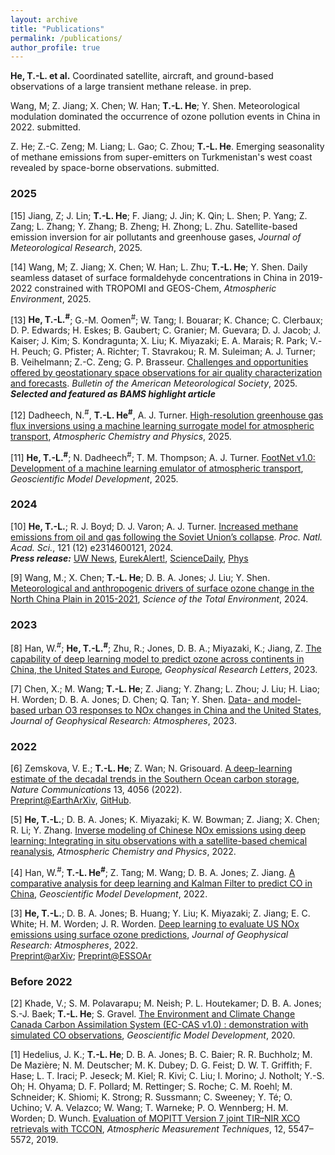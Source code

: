 ```yaml
---
layout: archive
title: "Publications"
permalink: /publications/
author_profile: true
---
```


**He, T.-L. et al.** Coordinated satellite, aircraft, and ground-based observations of a large transient methane release. in prep.

Wang, M; Z. Jiang; X. Chen; W. Han; **T.-L. He**; Y. Shen. Meteorological modulation dominated the occurrence of ozone pollution events in China in 2022. submitted.

Z. He; Z.-C. Zeng; M. Liang; L. Gao; C. Zhou; **T.-L. He**. Emerging seasonality of methane emissions from super-emitters on Turkmenistan's west coast revealed by space-borne observations. submitted.

### 2025

[15] Jiang, Z; J. Lin; **T.-L. He**; F. Jiang; J. Jin; K. Qin; L. Shen; P. Yang; Z. Zang; L. Zhang; Y. Zhang; B. Zheng; H. Zhong; L. Zhu. Satellite-based emission inversion for air pollutants and greenhouse gases, <em>Journal of Meteorological Research</em>, 2025.

[14] Wang, M; Z. Jiang; X. Chen; W. Han; L. Zhu; **T.-L. He**; Y. Shen. Daily seamless dataset of surface formaldehyde concentrations in China in 2019-2022 constrained with TROPOMI and GEOS-Chem, <em>Atmospheric Environment</em>, 2025.

[13] **He, T.-L.<sup>#</sup>**; G.-M. Oomen<sup>#</sup>; W. Tang; I. Bouarar; K. Chance; C. Clerbaux; D. P. Edwards; H. Eskes; B. Gaubert; C. Granier; M. Guevara; D. J. Jacob; J. Kaiser; J. Kim; S. Kondragunta; X. Liu; K. Miyazaki; E. A. Marais; R. Park; V.-H. Peuch; G. Pfister; A. Richter; T. Stavrakou; R. M. Suleiman; A. J. Turner; B. Veihelmann; Z.-C. Zeng; G. P. Brasseur. [Challenges and opportunities offered by geostationary space observations for air quality characterization and forecasts](https://journals.ametsoc.org/view/journals/bams/aop/BAMS-D-23-0145.1/BAMS-D-23-0145.1.xml). <em>Bulletin of the American Meteorological Society</em>, 2025. <br />
**<em>Selected and featured as BAMS highlight article</em>**<br />

[12] Dadheech, N.<sup>#</sup>, **T.-L. He<sup>#</sup>**, A. J. Turner. [High-resolution greenhouse gas flux inversions using a machine learning surrogate model for atmospheric transport](https://acp.copernicus.org/articles/25/5159/2025/), <em>Atmospheric Chemistry and Physics</em>, 2025.<br />

[11] **He, T.-L.<sup>#</sup>**; N. Dadheech<sup>#</sup>; T. M. Thompson; A. J. Turner. [FootNet v1.0: Development of a machine learning emulator of atmospheric transport](https://gmd.copernicus.org/articles/18/1661/2025/), <em>Geoscientific Model Development</em>, 2025.<br />

### 2024


[10] **He, T.-L.**; R. J. Boyd; D. J. Varon; A. J. Turner. [Increased methane emissions from oil and gas following the Soviet Union’s collapse](https://www.pnas.org/doi/10.1073/pnas.2314600121). <em>Proc. Natl. Acad. Sci.</em>, 121 (12) e2314600121, 2024.<br />
**<em>Press release:</em>** [UW News](https://www.washington.edu/news/2024/03/12/ai-analysis-of-historical-satellite-images-show-ussr-collapse-in-1990s-increased-methane-emissions-despite-lower-oil-and-gas-production/),  [EurekAlert!](https://www.eurekalert.org/news-releases/1037434),  [ScienceDaily](https://www.sciencedaily.com/releases/2024/03/240312221011.htm),  [Phys](https://phys.org/news/2024-03-ai-analysis-satellite-images-1990s.html)<br />

[9] Wang, M.; X. Chen; **T.-L. He**; D. B. A. Jones; J. Liu; Y. Shen. [Meteorological and anthropogenic drivers of surface ozone change in the North China Plain in 2015-2021](https://doi.org/10.1016/j.scitotenv.2023.167763), <em>Science of the Total Environment</em>, 2024.<br />


### 2023

[8] Han, W.<sup>#</sup>; **He, T.-L.<sup>#</sup>**; Zhu, R.; Jones, D. B. A.; Miyazaki, K.; Jiang, Z. [The capability of deep learning model to predict ozone across continents in China, the United States and Europe](https://doi.org/10.1029/2023GL104928), <em>Geophysical Research Letters</em>, 2023. <br />

[7] Chen, X.; M. Wang; **T.-L. He**; Z. Jiang; Y. Zhang; L. Zhou; J. Liu; H. Liao; H. Worden; D. B. A. Jones; D. Chen; Q. Tan; Y. Shen. [Data- and model-based urban O3 responses to NOx changes in China and the United States](https://doi.org/10.1029/2022JD038228), <em>Journal of Geophysical Research: Atmospheres</em>, 2023.

### 2022 

[6] Zemskova, V. E.; **T.-L. He**; Z. Wan; N. Grisouard. [A deep-learning estimate of the decadal trends in the Southern Ocean carbon storage](https://www.nature.com/articles/s41467-022-31560-5), <em>Nature Communications</em> 13, 4056 (2022).<br /> 
[Preprint@EarthArXiv](https://doi.org/10.31223/X52603), [GitHub](https://github.com/tailonghe/Southern_Ocean_Carbon). <br />


[5] **He, T.-L.**; D. B. A. Jones; K. Miyazaki; K. W. Bowman; Z. Jiang; X. Chen; R. Li; Y. Zhang. [Inverse modeling of Chinese NOx emissions using deep learning: Integrating in situ observations with a satellite-based chemical reanalysis](https://acp.copernicus.org/articles/22/14059/2022/acp-22-14059-2022.html), <em>Atmospheric Chemistry and Physics</em>, 2022.<br /> 


[4] Han, W.<sup>#</sup>; **T.-L. He<sup>#</sup>**; Z. Tang; M. Wang; D. B. A. Jones; Z. Jiang. [A comparative analysis for deep learning and Kalman Filter to predict CO in China](https://gmd.copernicus.org/preprints/gmd-2021-420/), <em>Geoscientific Model Development</em>, 2022.<br />


[3] **He, T.-L.**; D. B. A. Jones; B. Huang; Y. Liu; K. Miyazaki; Z. Jiang; E. C. White; H. M. Worden; J. R. Worden. [Deep learning to evaluate US NOx emissions using surface ozone predictions](https://agupubs.onlinelibrary.wiley.com/doi/10.1029/2021JD035597), <em>Journal of Geophysical Research: Atmospheres</em>, 2022. <br />
[Preprint@arXiv](https://arxiv.org/abs/1908.05841); [Preprint@ESSOAr](https://www.essoar.org/doi/abs/10.1002/essoar.10507761.1) 

### Before 2022

[2] Khade, V.; S. M. Polavarapu; M. Neish; P. L. Houtekamer; D. B. A. Jones; S.-J. Baek; **T.-L. He**; S. Gravel. [The Environment and Climate Change Canada Carbon Assimilation System (EC-CAS v1.0) : demonstration with simulated CO observations](https://gmd.copernicus.org/preprints/gmd-2020-219/), <em>Geoscientific Model Development</em>, 2020.

[1] Hedelius, J. K.; **T.-L. He**; D. B. A. Jones; B. C. Baier; R. R. Buchholz; M. De Mazière; N. M. Deutscher; M. K. Dubey; D. G. Feist; D. W. T. Griffith; F. Hase; L. T. Iraci; P. Jeseck; M. Kiel; R. Kivi; C. Liu; I. Morino; J. Notholt; Y.-S. Oh; H. Ohyama; D. F. Pollard; M. Rettinger; S. Roche; C. M. Roehl; M. Schneider; K. Shiomi; K. Strong; R. Sussmann; C. Sweeney; Y. Té; O. Uchino; V. A. Velazco; W. Wang; T. Warneke; P. O. Wennberg; H. M. Worden; D. Wunch. [Evaluation of MOPITT Version 7 joint TIR–NIR XCO retrievals with TCCON](https://doi.org/10.5194/amt-12-5547-2019), <em>Atmospheric Measurement Techniques</em>, 12, 5547–5572, 2019.




<!--- <h3><em>You can also find my articles on <u><a href="https://scholar.google.com/citations?user=rfFLRuQAAAAJ&hl=en">my Google Scholar profile</a>.</u></em></h3> --->

